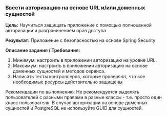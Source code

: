 ### Ввести авторизацию на основе URL и/или доменных сущностей

**Цель:**
Научиться защищать приложение с помощью полноценной авторизации и разграничением прав доступа

**Результат:**
Приложение с безопасностью на основе Spring Security

**Описание задания / Требования:**

1. Минимум: настроить в приложении авторизацию на уровне URL.
2. Максимум: настроить в приложении авторизацию на основе доменных сущностей и методов сервиса.
3. Написать тесты контроллеров, которые проверяют, что все необходимые ресурсы действительно защищены

Рекомендации по выполнению:
Не рекомендуется выделять пользователей с разными правами в разные классы - т.е. просто один класс пользователя.
В случае авторизации на основе доменных сущностей и PostgreSQL не используйте GUID для сущностей.
